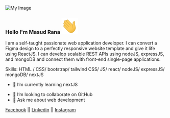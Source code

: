 ![My Image](https://media.licdn.com/dms/image/v2/D5616AQFm6OVFP4liPA/profile-displaybackgroundimage-shrink_350_1400/profile-displaybackgroundimage-shrink_350_1400/0/1687586619023?e=1732752000&v=beta&t=wPtDU72q7WuayjK0QmFD6IUCb7YNie93di36lEk03TM)

### Hello I'm Masud Rana <img height="50px" src="./image/hello.gif" alt="hloImage"/>


I am a self-taught passionate web application developer. I can convert a Figma design to a perfectly responsive website template and give it life using ReactJS. I can develop scalable REST APIs using nodeJS, expressJS, and mongoDB and connect them with front-end single-page applications.


Skills:  HTML / CSS/ bootstrap/ tailwind CSS/ JS/ react/ nodeJS/ expressJS/ mongoDB/ nextJS

- 🌱 I’m currently learning nextJS
<!-- Proudly created with GPRM ( https://gprm.itsvg.in ) -->
- 👯 I’m looking to collaborate on GitHub 
- 💬 Ask me about web development



[Facebook](https://www.facebook.com/developermrana) || [Linkedin](https://www.linkedin.com/in/developermrana/) || [Instagram](https://www.instagram.com/developermrana/)




